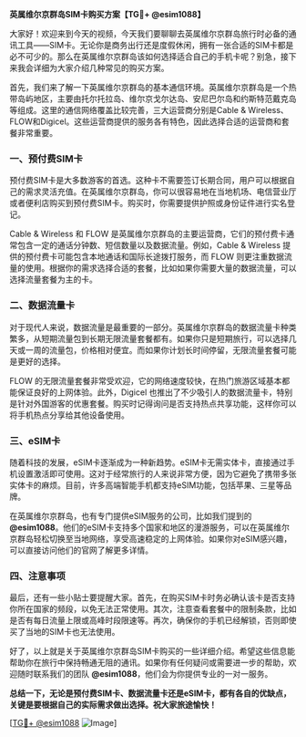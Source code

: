 **英属维尔京群岛SIM卡购买方案【TG💪+ @esim1088】**

大家好！欢迎来到今天的视频，今天我们要聊聊去英属维尔京群岛旅行时必备的通讯工具——SIM卡。无论你是商务出行还是度假休闲，拥有一张合适的SIM卡都是必不可少的。那么在英属维尔京群岛该如何选择适合自己的手机卡呢？别急，接下来我会详细为大家介绍几种常见的购买方案。

首先，我们来了解一下英属维尔京群岛的基本通信环境。英属维尔京群岛是一个热带岛屿地区，主要由托尔托拉岛、维尔京戈尔达岛、安尼巴尔岛和约斯特范戴克岛等组成。这里的通信网络覆盖比较完善，三大运营商分别是Cable & Wireless、FLOW和Digicel。这些运营商提供的服务各有特色，因此选择合适的运营商和套餐非常重要。

### 一、预付费SIM卡

预付费SIM卡是大多数游客的首选。这种卡不需要签订长期合同，用户可以根据自己的需求灵活充值。在英属维尔京群岛，你可以很容易地在当地机场、电信营业厅或者便利店购买到预付费SIM卡。购买时，你需要提供护照或身份证件进行实名登记。

Cable & Wireless 和 FLOW 是英属维尔京群岛的主要运营商，它们的预付费卡通常包含一定的通话分钟数、短信数量以及数据流量。例如，Cable & Wireless 提供的预付费卡可能包含本地通话和国际长途拨打服务，而 FLOW 则更注重数据流量的使用。根据你的需求选择合适的套餐，比如如果你需要大量的数据流量，可以选择流量套餐为主的卡。

### 二、数据流量卡

对于现代人来说，数据流量是最重要的一部分。英属维尔京群岛的数据流量卡种类繁多，从短期流量包到长期无限流量套餐都有。如果你只是短期旅行，可以选择几天或一周的流量包，价格相对便宜。而如果你计划长时间停留，无限流量套餐可能是更好的选择。

FLOW 的无限流量套餐非常受欢迎，它的网络速度较快，在热门旅游区域基本都能保证良好的上网体验。此外，Digicel 也推出了不少吸引人的数据流量卡，特别是针对外国游客的优惠套餐。购买时记得询问是否支持热点共享功能，这样你可以将手机热点分享给其他设备使用。

### 三、eSIM卡

随着科技的发展，eSIM卡逐渐成为一种新趋势。eSIM卡无需实体卡，直接通过手机设置激活即可使用。这对于经常旅行的人来说非常方便，因为它避免了携带多张实体卡的麻烦。目前，许多高端智能手机都支持eSIM功能，包括苹果、三星等品牌。

在英属维尔京群岛，也有专门提供eSIM服务的公司，比如我们提到的 **@esim1088**。他们的eSIM卡支持多个国家和地区的漫游服务，可以在英属维尔京群岛轻松切换至当地网络，享受高速稳定的上网体验。如果你对eSIM感兴趣，可以直接访问他们的官网了解更多详情。

### 四、注意事项

最后，还有一些小贴士要提醒大家。首先，在购买SIM卡时务必确认该卡是否支持你所在国家的频段，以免无法正常使用。其次，注意查看套餐中的限制条款，比如是否有每日流量上限或高峰时段限速等。再次，确保你的手机已经解锁，否则即使买了当地的SIM卡也无法使用。

好了，以上就是关于英属维尔京群岛SIM卡购买的一些详细介绍。希望这些信息能帮助你在旅行中保持畅通无阻的通讯。如果你有任何疑问或需要进一步的帮助，欢迎随时联系我们的团队 **@esim1088**，他们会为你提供专业的一对一服务。

**总结一下，无论是预付费SIM卡、数据流量卡还是eSIM卡，都有各自的优缺点，关键是要根据自己的实际需求做出选择。祝大家旅途愉快！**

[[TG💪+ @esim1088](https://t.me/s/esim1088) ![Image](https://i.postimg.cc/4NQfJmqS/Snipaste-2025-05-13-00-14-12.png)]